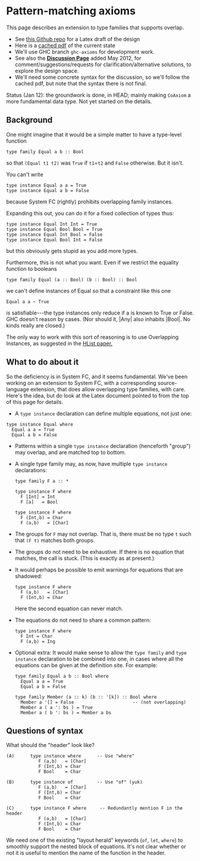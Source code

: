 # Pattern-matching axioms


This page describes an extension to type families that supports overlap.

- See [ this Github repo](https://github.com/dreixel/New-axioms) for a Latex draft of the design
- Here is a [ cached pdf](https://docs.google.com/open?id=0B1pOVvPp4fVdOTdjZjU0YWYtYTA5Yy00NmFkLTkxMWUtZmI0NmNhZTQwYzVl) of the current state
- We'll use GHC branch `ghc-axioms` for development work.
- See also the **[Discussion Page](new-axioms/discussion-page)** added May 2012, for comment/suggestions/requests for clarification/alternative solutions, to explore the design space.
- We'll need some concrete syntax for the discussion, so we'll follow the cached pdf, but note that the syntax there is not final.


Status (Jan 12): the groundwork is done, in HEAD; mainly making `CoAxiom` a more fundamental data type.  Not yet started on the details.

## Background


One might imagine that it would be a simple matter to have a type-level function

```wiki
type family Equal a b :: Bool
```


so that `(Equal t1 t2)` was `True` if `t1`=`t2` and `False` otherwise.  But it isn't.  


You can't write

```wiki
type instance Equal a a = True
type instance Equal a b = False
```


because System FC (rightly) prohibits overlapping family instances.  


Expanding this out, you can do it for a fixed collection of types thus:

```wiki
type instance Equal Int Int = True
type instance Equal Bool Bool = True
type instance Equal Int Bool = False
type instance Equal Bool Int = False
```


but this obviously gets stupid as you add more types.  


Furthermore, this is not what you want. Even if we restrict the equality function to booleans

```wiki
type family Equal (a :: Bool) (b :: Bool) :: Bool
```


we can't define instances of Equal so that a constraint like this one

```wiki
Equal a a ~ True
```


is satisfiable---the type instances only reduce if a is known to True or False. GHC doesn't reason by cases.  (Nor should it, \|Any\| also inhabits \|Bool\|. No kinds really are closed.)


The only way to work with this sort of reasoning is to use Overlapping Instances, as suggested in the [ HList paper.](http://homepages.cwi.nl/~ralf/HList/)

## What to do about it


So the deficiency is in System FC, and it seems fundamental.  We've been working on an extension to System FC, with a corresponding source-language extension, that does allow overlapping type families, with care.  Here's the idea, but do look at the Latex document pointed to from the top of this page for details.

-  A `type instance` declaration can define multiple equations, not just one:

  ```wiki
  type instance Equal where
    Equal a a = True
    Equal a b = False
  ```

- Patterns within a single `type instance` declaration (henceforth "group") may overlap, and are matched top to bottom.

- A single type family may, as now, have multiple `type instance` declarations:

  ```wiki
  type family F a :: *

  type instance F where
    F [Int] = Int
    F [a]   = Bool

  type instance F where
    F (Int,b) = Char
    F (a,b)   = [Char]
  ```

- The groups for `F` may not overlap.  That is, there must be no type `t` such that `(F t)` matches both groups.

- The groups do not need to be exhaustive.   If there is no equation that matches, the call is stuck. (This is exactly as at present.)

- It would perhaps be possible to emit warnings for equations that are shadowed:

  ```wiki
  type instance F where
    F (a,b)   = [Char]
    F (Int,b) = Char
  ```

  Here the second equation can never match.

- The equations do not need to share a common pattern:

  ```wiki
  type instance F where
    F Int = Char
    F (a,b) = Ing
  ```

- Optional extra: It would make sense to allow the `type family` and `type instance` declaration to be combined into one, in cases where all the equations can be given at the definition site.  For example:

  ```wiki
  type family Equal a b :: Bool where
    Equal a a = True
    Equal a b = False

  type family Member (a :: k) (b :: '[k]) :: Bool where
    Member a '[] = False                      -- (not overlapping)
    Member a ( a ': bs ) = True
    Member a ( b ': bs ) = Member a bs
  ```

## Questions of syntax


What should the "header" look like?  

```wiki
(A)      type instance where      -- Use "where"
            F (a,b)   = [Char]
            F (Int,b) = Char
            F Bool    = Char

(B)      type instance of         -- Use "of" (yuk)
            F (a,b)   = [Char]
            F (Int,b) = Char
            F Bool    = Char

(C)      type instance F where     -- Redundantly mention F in the header
            F (a,b)   = [Char]
            F (Int,b) = Char
            F Bool    = Char
```


We need one of the existing "layout herald" keywords (`of`, `let`, `where`) to smoothly support the nested block of equations.  It's not clear whether or not it is useful to mention the name of the function in the header.
